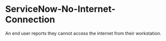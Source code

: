 # ServiceNow-No-Internet-Connection
An end user reports they cannot access the internet from their workstation.
